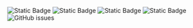 ![Static Badge](https://img.shields.io/badge/blacklists-61-000000) ![Static Badge](https://img.shields.io/badge/blacklisted-2969798-cc0000) ![Static Badge](https://img.shields.io/badge/whitelisted-2253-00CC00) ![Static Badge](https://img.shields.io/badge/streaming_blacklist-28107-000000) ![GitHub issues](https://img.shields.io/github/issues/fabriziosalmi/blacklists)
